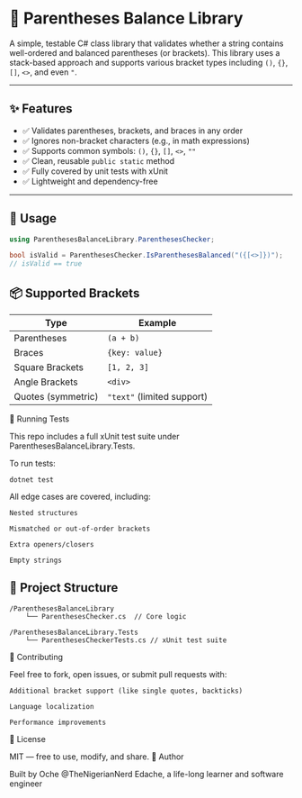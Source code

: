 # 🧮 Parentheses Balance Library

A simple, testable C# class library that validates whether a string contains well-ordered and balanced parentheses (or brackets). This library uses a stack-based approach and supports various bracket types including `()`, `{}`, `[]`, `<>`, and even `"`.

---

## ✨ Features

- ✅ Validates parentheses, brackets, and braces in any order
- ✅ Ignores non-bracket characters (e.g., in math expressions)
- ✅ Supports common symbols: `()`, `{}`, `[]`, `<>`, `""`
- ✅ Clean, reusable `public static` method
- ✅ Fully covered by unit tests with xUnit
- ✅ Lightweight and dependency-free

---

## 🔧 Usage

```csharp
using ParenthesesBalanceLibrary.ParenthesesChecker;

bool isValid = ParenthesesChecker.IsParenthesesBalanced("({[<>]})");
// isValid == true
```

## 📦 Supported Brackets

| Type               | Example                    |
| ------------------ | -------------------------- |
| Parentheses        | `(a + b)`                  |
| Braces             | `{key: value}`             |
| Square Brackets    | `[1, 2, 3]`                |
| Angle Brackets     | `<div>`                    |
| Quotes (symmetric) | `"text"` (limited support) |


🧪 Running Tests

This repo includes a full xUnit test suite under ParenthesesBalanceLibrary.Tests.

To run tests:
```
dotnet test
```

All edge cases are covered, including:

    Nested structures

    Mismatched or out-of-order brackets

    Extra openers/closers

    Empty strings


## 📁 Project Structure
```
/ParenthesesBalanceLibrary
    └── ParenthesesChecker.cs  // Core logic

/ParenthesesBalanceLibrary.Tests
    └── ParenthesesCheckerTests.cs // xUnit test suite
```

🤝 Contributing

Feel free to fork, open issues, or submit pull requests with:

    Additional bracket support (like single quotes, backticks)

    Language localization

    Performance improvements

📜 License

MIT — free to use, modify, and share.
🧠 Author

Built by Oche @TheNigerianNerd Edache, a life-long learner and software engineer
